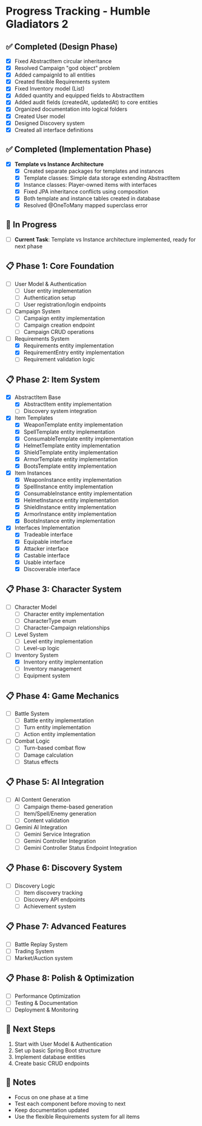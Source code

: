 # Progress Tracking - Humble Gladiators 2

## ✅ Completed (Design Phase)

- [x] Fixed AbstractItem circular inheritance
- [x] Resolved Campaign "god object" problem
- [x] Added campaignId to all entities
- [x] Created flexible Requirements system
- [x] Fixed Inventory model (List<AbstractItem>)
- [x] Added quantity and equipped fields to AbstractItem
- [x] Added audit fields (createdAt, updatedAt) to core entities
- [x] Organized documentation into logical folders
- [x] Created User model
- [x] Designed Discovery system
- [x] Created all interface definitions

## ✅ Completed (Implementation Phase)

- [x] **Template vs Instance Architecture**
    - [x] Created separate packages for templates and instances
    - [x] Template classes: Simple data storage extending AbstractItem
    - [x] Instance classes: Player-owned items with interfaces
    - [x] Fixed JPA inheritance conflicts using composition
    - [x] Both template and instance tables created in database
    - [x] Resolved @OneToMany mapped superclass error

## 🔄 In Progress

- [ ] **Current Task**: Template vs Instance architecture implemented, ready for next phase

## 📋 Phase 1: Core Foundation

- [ ] User Model & Authentication
    - [ ] User entity implementation
    - [ ] Authentication setup
    - [ ] User registration/login endpoints
- [ ] Campaign System
    - [ ] Campaign entity implementation
    - [ ] Campaign creation endpoint
    - [ ] Campaign CRUD operations
- [ ] Requirements System
    - [x] Requirements entity implementation
    - [x] RequirementEntry entity implementation
    - [ ] Requirement validation logic

## 📋 Phase 2: Item System

- [x] AbstractItem Base
    - [x] AbstractItem entity implementation
    - [ ] Discovery system integration
- [x] Item Templates
    - [x] WeaponTemplate entity implementation
    - [x] SpellTemplate entity implementation
    - [x] ConsumableTemplate entity implementation
    - [x] HelmetTemplate entity implementation
    - [x] ShieldTemplate entity implementation
    - [x] ArmorTemplate entity implementation
    - [x] BootsTemplate entity implementation
- [x] Item Instances
    - [x] WeaponInstance entity implementation
    - [x] SpellInstance entity implementation
    - [x] ConsumableInstance entity implementation
    - [x] HelmetInstance entity implementation
    - [x] ShieldInstance entity implementation
    - [x] ArmorInstance entity implementation
    - [x] BootsInstance entity implementation
- [x] Interfaces Implementation
    - [x] Tradeable interface
    - [x] Equipable interface
    - [x] Attacker interface
    - [x] Castable interface
    - [x] Usable interface
    - [x] Discoverable interface

## 📋 Phase 3: Character System

- [ ] Character Model
    - [ ] Character entity implementation
    - [ ] CharacterType enum
    - [ ] Character-Campaign relationships
- [ ] Level System
    - [ ] Level entity implementation
    - [ ] Level-up logic
- [ ] Inventory System
    - [x] Inventory entity implementation
    - [ ] Inventory management
    - [ ] Equipment system

## 📋 Phase 4: Game Mechanics

- [ ] Battle System
    - [ ] Battle entity implementation
    - [ ] Turn entity implementation
    - [ ] Action entity implementation
- [ ] Combat Logic
    - [ ] Turn-based combat flow
    - [ ] Damage calculation
    - [ ] Status effects

## 📋 Phase 5: AI Integration

- [ ] AI Content Generation
    - [ ] Campaign theme-based generation
    - [ ] Item/Spell/Enemy generation
    - [ ] Content validation

- [ ] Gemini AI Integration
    - [ ] Gemini Service Integration
    - [ ] Gemini Controller Integration
    - [ ] Gemini Controller Status Endpoint Integration

## 📋 Phase 6: Discovery System

- [ ] Discovery Logic
    - [ ] Item discovery tracking
    - [ ] Discovery API endpoints
    - [ ] Achievement system

## 📋 Phase 7: Advanced Features

- [ ] Battle Replay System
- [ ] Trading System
- [ ] Market/Auction system

## 📋 Phase 8: Polish & Optimization

- [ ] Performance Optimization
- [ ] Testing & Documentation
- [ ] Deployment & Monitoring

## 🎯 Next Steps

1. Start with User Model & Authentication
2. Set up basic Spring Boot structure
3. Implement database entities
4. Create basic CRUD endpoints

## 📝 Notes

- Focus on one phase at a time
- Test each component before moving to next
- Keep documentation updated
- Use the flexible Requirements system for all items
